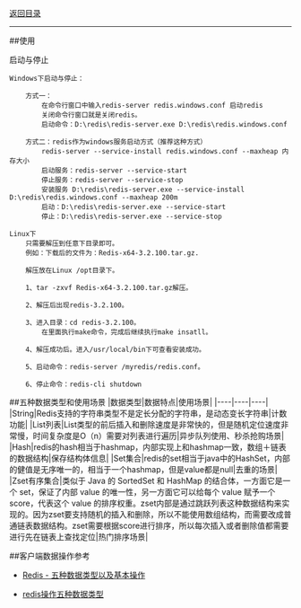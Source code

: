 <p>
    <a href="#" onclick="refreshContent('redis')">返回目录</a>
</p>

---
##使用

启动与停止

    Windows下启动与停止：
    
        方式一：
            在命令行窗口中输入redis-server redis.windows.conf 启动redis
            关闭命令行窗口就是关闭redis。
            启动命令：D:\redis\redis-server.exe D:\redis\redis.windows.conf
            
        方式二：redis作为windows服务启动方式（推荐这种方式）
            redis-server --service-install redis.windows.conf --maxheap 内存大小
            启动服务：redis-server --service-start
            停止服务：redis-server --service-stop
            安装服务 D:\redis\redis-server.exe --service-install D:\redis\redis.windows.conf --maxheap 200m
            启动：D:\redis\redis-server.exe --service-start
            停止：D:\redis\redis-server.exe --service-stop
        
    Linux下
        只需要解压到任意下目录即可。
        例如：下载后的文件为：Redis-x64-3.2.100.tar.gz.
        
        解压放在Linux /opt目录下。
        
        1、tar -zxvf Redis-x64-3.2.100.tar.gz解压。
        
        2、解压后出现redis-3.2.100。
        
        3、进入目录：cd redis-3.2.100。
            在里面执行make命令，完成后继续执行make insatll。
        
        4、解压成功后。进入/usr/local/bin下可查看安装成功。
        
        5、启动命令：redis-server /myredis/redis.conf。
        
        6、停止命令：redis-cli shutdown
##五种数据类型和使用场景
|数据类型|数据特点|使用场景|
|----|----|----|
|String|Redis支持的字符串类型不是定长分配的字符串，是动态变长字符串|计数功能|
|List列表|List类型的前后插入和删除速度是非常快的，但是随机定位速度非常慢，时间复杂度是O（n）需要对列表进行遍历|异步队列使用、秒杀抢购场景|
|Hash|redis的hash相当于hashmap，内部实现上和hashmap一致，数组＋链表的数据结构|保存结构体信息|
|Set集合|redis的set相当于java中的HashSet，内部的健值是无序唯一的，相当于一个hashmap，但是value都是null|去重的场景|
|Zset有序集合|类似于 Java 的 SortedSet 和 HashMap 的结合体，一方面它是一个 set，保证了内部 value 的唯一性，另一方面它可以给每个 value 赋予一个 score，代表这个 value 的排序权重。zset内部是通过跳跃列表这种数据结构来实现的。因为zset要支持随机的插入和删除，所以不能使用数组结构，而需要改成普通链表数据结构。zset需要根据score进行排序，所以每次插入或者删除值都需要进行先在链表上查找定位|热门排序场景|

##客户端数据操作参考

- <a href="https://blog.csdn.net/Dance_sheng/article/details/118904661" target="_blank">Redis - 五种数据类型以及基本操作</a>

- <a href="https://blog.csdn.net/qq_41264674/article/details/81260135" target="_blank">redis操作五种数据类型</a>